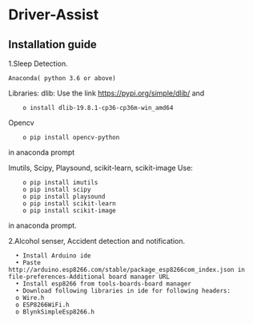 # Driver-Assist
Installation guide
------------------
1.Sleep Detection.

    Anaconda( python 3.6 or above)
Libraries:
dlib:
Use the link https://pypi.org/simple/dlib/ and 
        
        o install dlib-19.8.1-cp36-cp36m-win_amd64
        
Opencv
          
        o pip install opencv-python 
   in anaconda prompt
        
Imutils, Scipy, Playsound, scikit-learn, scikit-image
        Use: 
        
        o pip install imutils 
        o pip install scipy 
        o pip install playsound 
        o pip install scikit-learn
        o pip install scikit-image 
        
   in anaconda prompt.

2.Alcohol senser, Accident detection and notification.

      •	Install Arduino ide
      •	Paste http://arduino.esp8266.com/stable/package_esp8266com_index.json in file-preferences-Additional board manager URL
      •	Install esp8266 from tools-boards-board manager 
      •	Download following libraries in ide for following headers:
      o	Wire.h
      o	ESP8266WiFi.h
      o	BlynkSimpleEsp8266.h
